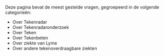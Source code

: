 Deze pagina bevat de meest gestelde vragen, gegroepeerd in de volgende categorieën:

- Over Tekenradar
- Over Tekenradaronderzoek
- Over Teken
- Over Tekenbeten
- Over ziekte van Lyme
- Over andere tekenoverdraagbare ziekten

